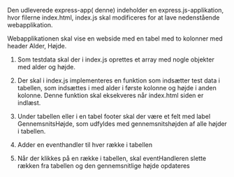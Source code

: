 Den udleverede express-app( denne) indeholder en express.js-applikation, hvor filerne 
index.html, index.js 
skal modificeres for at lave nedenstående webapplikation.

Webapplikationen skal vise en webside med en tabel med to kolonner med header Alder, Højde.

1.	Som testdata skal der i index.js oprettes et array med nogle objekter med alder og højde.

2.	Der skal i index.js implementeres en funktion som indsætter test data i tabellen, som indsættes i med alder i første kolonne og højde i anden kolonne. Denne funktion skal eksekveres når index.html siden er indlæst.

3.	Under tabellen eller i en tabel footer skal der være et felt med label GennemsnitsHøjde, som udfyldes med gennemsnitshøjden af alle højder i tabellen.

4.	Adder en eventhandler til hver række i tabellen

5.	Når der klikkes på en række i tabellen, skal eventHandleren slette rækken fra tabellen og den gennemsnitlige højde opdateres

